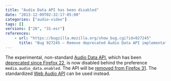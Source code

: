 ```yaml
---
title: "Audio Data API has been disabled"
date: "2013-12-09T02:32:17-05:00"
categories: ["audio-video"]
tags: []
versions: ["28", "31-esr"]
references:
    - url: "https://bugzilla.mozilla.org/show_bug.cgi?id=927245"
      title: "Bug 927245 – Remove deprecated Audio Data API implementation"
---
```

The experimental, non-standard [Audio Data API](https://developer.mozilla.org/docs/Introducing_the_Audio_API_Extension), which has been [deprecated since Firefox 22](https://www.fxsitecompat.dev/en-CA/docs/2013/audio-data-api-has-been-deprecated/), is now disabled behind the preference `media.audio_data.enabled`. The API will be [removed from Firefox 31](https://www.fxsitecompat.dev/en-CA/docs/2014/audio-data-api-has-been-removed/). The standardized [Web Audio API](https://developer.mozilla.org/docs/Web_Audio_API) can be used instead.
